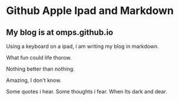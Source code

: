 # Github Apple Ipad and Markdown
## My blog is at omps.github.io

Using a keyboard on a ipad, i am writing my blog in markdown.

What fun could life thorow.

Nothing better than nothing.

Amazing, I don't know.

Some quotes i hear. Some thoughts i fear. When Its dark and dear.

